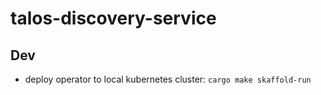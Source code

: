 # talos-discovery-service

## Dev
* deploy operator to local kubernetes cluster: `cargo make skaffold-run`
